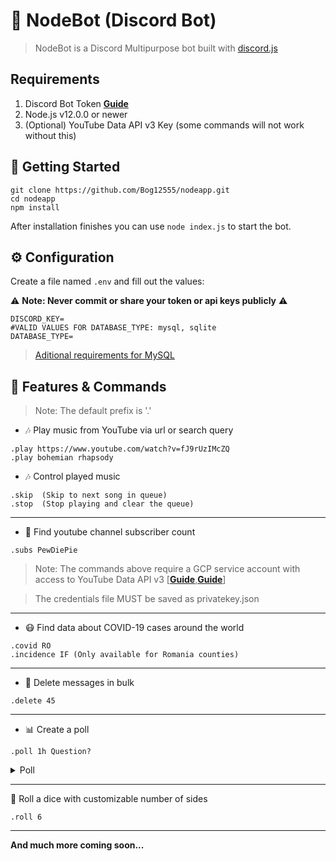 # 🤖 NodeBot (Discord Bot)
> NodeBot is a Discord Multipurpose bot built with [discord.js](https://discord.js.org/)
## Requirements

1. Discord Bot Token **[Guide](https://discordjs.guide/preparations/setting-up-a-bot-application.html#creating-your-bot)**
2. Node.js v12.0.0 or newer
3. (Optional) YouTube Data API v3 Key (some commands will not work without this)



## 🚀 Getting Started
```
git clone https://github.com/Bog12555/nodeapp.git
cd nodeapp
npm install
```

After installation finishes you can use `node index.js` to start the bot.

## ⚙️ Configuration

Create a file named `.env` and fill out the values:

⚠️ **Note: Never commit or share your token or api keys publicly** ⚠️

```env
DISCORD_KEY=
#VALID VALUES FOR DATABASE_TYPE: mysql, sqlite 
DATABASE_TYPE=
```

> [Aditional requirements for MySQL](https://github.com/Bog12555/nodeapp/wiki/Aditional-MySQL-requirements)

## 📝 Features & Commands

> Note: The default prefix is '.'

* 🎶 Play music from YouTube via url or search query

```
.play https://www.youtube.com/watch?v=fJ9rUzIMcZQ
.play bohemian rhapsody
```
* 🎶 Control played music
```
.skip  (Skip to next song in queue)
.stop  (Stop playing and clear the queue)
```

---
* 🔎 Find youtube channel subscriber count

```
.subs PewDiePie
```
> Note: The commands above require a GCP service account with access to YouTube Data API v3 [**[Guide](https://cloud.google.com/docs/authentication)**,**[Guide](https://developers.google.com/youtube/v3/getting-started)**]

> The credentials file MUST be saved as privatekey.json
---
* 😷 Find data about COVID-19 cases around the world
```
.covid RO
.incidence IF (Only available for Romania counties)
```

---
*  💬 Delete messages in bulk
```
.delete 45
```

---
* 📊 Create a poll
```
.poll 1h Question?
```
<details>
<summary>Poll</summary>
<img src=https://i.imgur.com/Mlyao2p.png>
</details>

---
🎲 Roll a dice with customizable number of sides
```
.roll 6
```

---
**And much more coming soon...**
